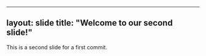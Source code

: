 ----
layout: slide
title: "Welcome to our second slide!"
----

This is a second slide for a first commit. 
